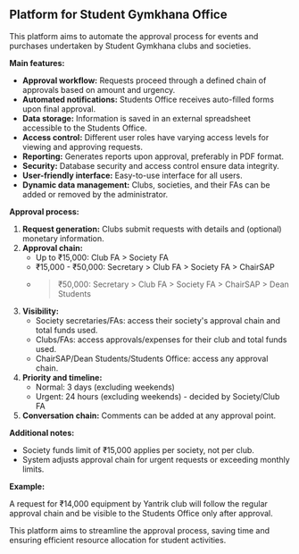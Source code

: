 ## Platform for Student Gymkhana Office

This platform aims to automate the approval process for events and purchases undertaken by Student Gymkhana clubs and societies.

**Main features:**

* **Approval workflow:** Requests proceed through a defined chain of approvals based on amount and urgency.
* **Automated notifications:** Students Office receives auto-filled forms upon final approval.
* **Data storage:** Information is saved in an external spreadsheet accessible to the Students Office.
* **Access control:** Different user roles have varying access levels for viewing and approving requests.
* **Reporting:** Generates reports upon approval, preferably in PDF format.
* **Security:** Database security and access control ensure data integrity.
* **User-friendly interface:** Easy-to-use interface for all users.
* **Dynamic data management:** Clubs, societies, and their FAs can be added or removed by the administrator.

**Approval process:**

1. **Request generation:** Clubs submit requests with details and (optional) monetary information.
2. **Approval chain:**
    * Up to ₹15,000: Club FA > Society FA
    * ₹15,000 - ₹50,000: Secretary > Club FA > Society FA > ChairSAP
    * > ₹50,000: Secretary > Club FA > Society FA > ChairSAP > Dean Students
3. **Visibility:**
    * Society secretaries/FAs: access their society's approval chain and total funds used.
    * Clubs/FAs: access approvals/expenses for their club and total funds used.
    * ChairSAP/Dean Students/Students Office: access any approval chain.
4. **Priority and timeline:**
    * Normal: 3 days (excluding weekends)
    * Urgent: 24 hours (excluding weekends) - decided by Society/Club FA
5. **Conversation chain:** Comments can be added at any approval point.

**Additional notes:**

* Society funds limit of ₹15,000 applies per society, not per club.
* System adjusts approval chain for urgent requests or exceeding monthly limits.

**Example:**

A request for ₹14,000 equipment by Yantrik club will follow the regular approval chain and be visible to the Students Office only after approval.

This platform aims to streamline the approval process, saving time and ensuring efficient resource allocation for student activities.
